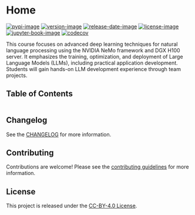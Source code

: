 # Home

[![pypi-image]][pypi-url]
[![version-image]][release-url]
[![release-date-image]][release-url]
[![license-image]][license-url]
[![jupyter-book-image]][docs-url]
[![codecov][codecov-image]][codecov-url]

<!-- Links: -->

[hyperfast python template]: https://github.com/entelecheia/hyperfast-course-template
[codecov-image]: https://codecov.io/gh/entelecheia/deepnlp-2024/branch/main/graph/badge.svg?token=OMNrbNOBEj
[codecov-url]: https://codecov.io/gh/entelecheia/deepnlp-2024
[pypi-image]: https://img.shields.io/pypi/v/deepnlp-2024
[license-image]: https://img.shields.io/github/license/entelecheia/deepnlp-2024
[license-url]: https://github.com/entelecheia/deepnlp-2024/blob/main/LICENSE
[version-image]: https://img.shields.io/github/v/release/entelecheia/deepnlp-2024?sort=semver
[release-date-image]: https://img.shields.io/github/release-date/entelecheia/deepnlp-2024
[release-url]: https://github.com/entelecheia/deepnlp-2024/releases
[jupyter-book-image]: https://jupyterbook.org/en/stable/_images/badge.svg
[repo-url]: https://github.com/entelecheia/deepnlp-2024
[pypi-url]: https://pypi.org/project/deepnlp-2024
[docs-url]: https://deepnlp2024.jeju.ai
[changelog]: https://github.com/entelecheia/deepnlp-2024/blob/main/CHANGELOG.md
[contributing guidelines]: https://github.com/entelecheia/deepnlp-2024/blob/main/CONTRIBUTING.md

<!-- Links: -->

This course focuses on advanced deep learning techniques for natural language processing using the NVIDIA NeMo framework and DGX H100 server. It emphasizes the training, optimization, and deployment of Large Language Models (LLMs), including practical application development. Students will gain hands-on LLM development experience through team projects.

## Table of Contents

```{tableofcontents}

```

## Changelog

See the [CHANGELOG] for more information.

## Contributing

Contributions are welcome! Please see the [contributing guidelines] for more information.

## License

This project is released under the [CC-BY-4.0 License][license-url].
